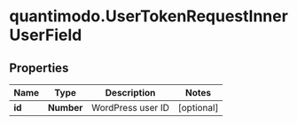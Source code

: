 # quantimodo.UserTokenRequestInnerUserField

## Properties
Name | Type | Description | Notes
------------ | ------------- | ------------- | -------------
**id** | **Number** | WordPress user ID | [optional] 


